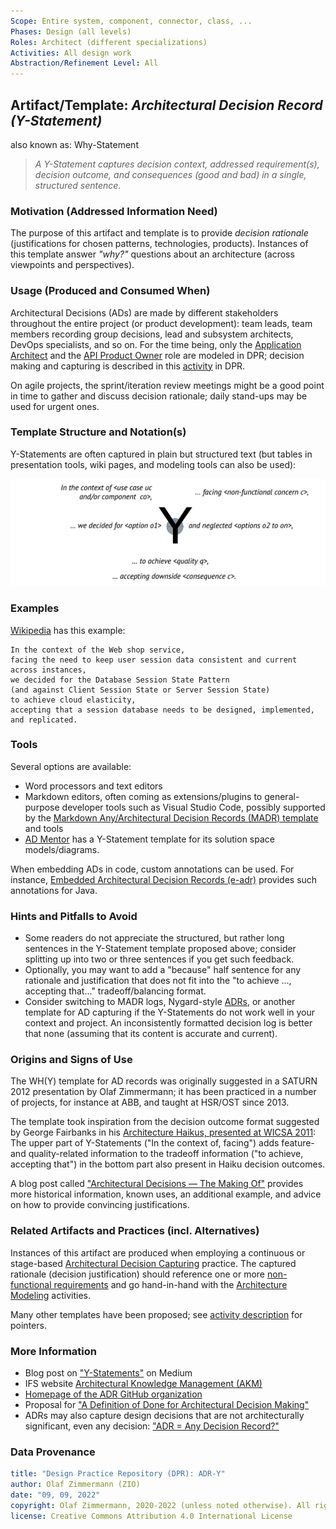 ```yaml
---
Scope: Entire system, component, connector, class, ...
Phases: Design (all levels) 
Roles: Architect (different specializations)
Activities: All design work
Abstraction/Refinement Level: All
---
```



Artifact/Template: *Architectural Decision Record (Y-Statement)*
----------------------------------------------------------------
also known as: Why-Statement

> *A Y-Statement captures decision context, addressed requirement(s), decision outcome, and consequences (good and bad) in a single, structured sentence.*

### Motivation (Addressed Information Need) 
The purpose of this artifact and template is to provide *decision rationale* (justifications for chosen patterns, technologies, products). Instances of this template answer *"why?"* questions about an architecture (across viewpoints and perspectives).


### Usage (Produced and Consumed When)
Architectural Decisions (ADs) are made by different stakeholders throughout the entire project (or product development): team leads, team members recording group decisions, lead and subsystem architects, DevOps specialists, and so on. For the time being, only the [Application Architect](../roles/DPR-ApplicationArchitectRole.md) and the [API Product Owner](../roles/SDPR-APIProductOwner.md) role are modeled in DPR; decision making and capturing is described in this [activity](../activities/DPR-ArchitecturalDecisionCapturing.md) in DPR.

On agile projects, the sprint/iteration review meetings might be a good point in time to gather and discuss decision rationale; daily stand-ups may be used for urgent ones.


### Template Structure and Notation(s)
Y-Statements are often captured in plain but structured text (but tables in presentation tools, wiki pages, and modeling tools can also be used):

![Y-Statement Template](/artifact-templates/images/ADCaptureYTemplate.png)

<!-- TODO: check consistency of author names; DONE: feature tradeoff character of bottom half more -->

### Examples
[Wikipedia](https://en.wikipedia.org/wiki/Architectural_decision#Examples) has this example:

```adr
In the context of the Web shop service, 
facing the need to keep user session data consistent and current across instances, 
we decided for the Database Session State Pattern 
(and against Client Session State or Server Session State)
to achieve cloud elasticity, 
accepting that a session database needs to be designed, implemented, and replicated. 
```


### Tools
Several options are available: 

* Word processors and text editors
* Markdown editors, often coming as extensions/plugins to general-purpose developer tools such as Visual Studio Code, possibly supported by the [Markdown Any/Architectural Decision Records (MADR) template](https://github.com/adr/madr/blob/main/template/adr-template.md) and tools <!-- ADR Manager (Web), VSC plugin -->
* [AD Mentor](https://www.ost.ch/de/forschung-und-dienstleistungen/informatik/ifs-institut-fuer-software/labs/cloud-application-lab/architectural-knowledge-management-akm/admentor-tool) has a Y-Statement template for its solution space models/diagrams.

When embedding ADs in code, custom annotations can be used. For instance, [Embedded Architectural Decision Records (e-adr)](https://github.com/adr/e-adr) provides such annotations for Java.


### Hints and Pitfalls to Avoid

* Some readers do not appreciate the structured, but rather long sentences in the Y-Statement template proposed above; consider splitting up into two or three sentences if you get such feedback.
* Optionally, you may want to add a "because" half sentence for any rationale and justification that does not fit into the "to achieve ..., accepting that..." tradeoff/balancing format. 
* Consider switching to MADR logs, Nygard-style [ADRs](https://www.cognitect.com/blog/2011/11/15/documenting-architecture-decisions), or another template for AD capturing if the Y-Statements do not work well in your context and project. An inconsistently formatted decision log is better that none (assuming that its content is accurate and current).


### Origins and Signs of Use
The WH(Y) template for AD records was originally suggested in a SATURN 2012 presentation by Olaf Zimmermann<!-- broken link: https://resources.sei.cmu.edu/library/asset-view.cfm?assetid=31345)-->; it has been practiced in a number of projects, for instance at ABB, and taught at HSR/OST since 2013. 

The template took inspiration from the decision outcome format suggested by George Fairbanks in his [Architecture Haikus, presented at WICSA 2011](https://www.georgefairbanks.com/blog/comparch-wicsa-2011-panel-discussion-and-haiku-tutorial/): The upper part of Y-Statements ("In the context of, facing") adds feature- and quality-related information to the tradeoff information ("to achieve, accepting that") in the bottom part also present in Haiku decision outcomes.

A blog post called ["Architectural Decisions &mdash; The Making Of"](https://ozimmer.ch/practices/2020/04/27/ArchitectureDecisionMaking.html) provides more historical information, known uses, an additional example, and advice on how to provide convincing justifications.

<!-- 
### Performing Role(s)

* [Application Architect](../roles/DPR-ApplicationArchitectRole.md)
* [API Product Owner](../roles/SDPR-APIProductOwner.md)
* Any other decision maker and technical leader
-->

### Related Artifacts and Practices (incl. Alternatives)
Instances of this artifact are produced when employing a continuous or stage-based [Architectural Decision Capturing](../activities/DPR-ArchitecturalDecisionCapturing.md) practice. The captured rationale (decision justification) should reference one or more [non-functional requirements](../activities/DPR-SMART-NFR-Elicitation.md) and go hand-in-hand with the [Architecture Modeling](../activities/DPR-ArchitectureModeling.md) activities.

Many other templates have been proposed; see [activity description](../activities/DPR-ArchitecturalDecisionCapturing.md) for pointers.


### More Information

* Blog post on ["Y-Statements"](https://medium.com/@docsoc/y-statements-10eb07b5a177) on Medium
* IFS website [Architectural Knowledge Management (AKM)](https://www.ost.ch/de/forschung-und-dienstleistungen/informatik/ifs-institut-fuer-software/labs/cloud-application-lab/architectural-knowledge-management-akm) 
* [Homepage of the ADR GitHub organization](https://adr.github.io/)
* Proposal for ["A Definition of Done for Architectural Decision Making"](https://ozimmer.ch/practices/2020/05/22/ADDefinitionOfDone.html)
* ADRs may also capture design decisions that are not architecturally significant, even any decision: ["ADR = Any Decision Record?"](https://medium.com/olzzio/adr-any-decision-record-916d1b64b28d)

<!-- https://ardalis.com/getting-started-with-architecture-decision-records/ and https://betterprogramming.pub/here-is-a-simple-yet-powerful-tool-to-record-your-architectural-decisions-5fb31367a7da -->

### Data Provenance 

```yaml
title: "Design Practice Repository (DPR): ADR-Y"
author: Olaf Zimmermann (ZIO)
date: "09, 09, 2022"
copyright: Olaf Zimmermann, 2020-2022 (unless noted otherwise). All rights reserved.
license: Creative Commons Attribution 4.0 International License
```
